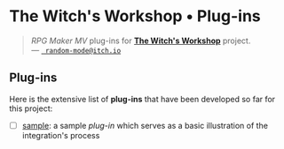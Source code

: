 ﻿# The Witch's Workshop • Plug-ins

> _RPG Maker MV_ plug-ins for [**The Witch's Workshop**](https://random-mode.itch.io/the-witchs-workshop) project.<br />
> — [` random-mode@itch.io`](https://random-mode.itch.io/)


## Plug-ins

Here is the extensive list of **plug-ins** that have been developed so far for this project:
- [ ] [sample](plugins/sample): a sample *plug-in* which serves as a basic illustration of the integration's process

